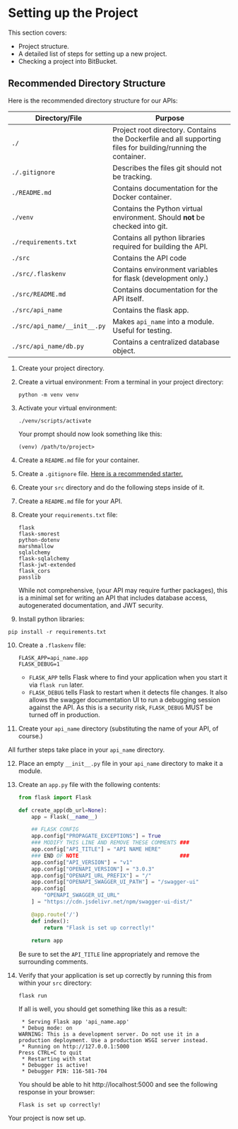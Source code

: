 # Setting up the Project

This section covers:

* Project structure.
* A detailed list of steps for setting up a new project.
* Checking a project into BitBucket.

## Recommended Directory Structure

Here is the recommended directory structure for our APIs:

| Directory/File               | Purpose                                                      |
| ---------------------------- | ------------------------------------------------------------ |
| `./`                         | Project root directory.  Contains the Dockerfile and all supporting files for building/running the container. |
| `./.gitignore`               | Describes the files git should not be tracking.              |
| `./README.md`                | Contains documentation for the Docker container.             |
| `./venv`                     | Contains the Python virtual environment.  Should **not** be checked into git. |
| `./requirements.txt`         | Contains all python libraries required for building the API. |
| `./src`                      | Contains the API code                                        |
| `./src/.flaskenv`            | Contains environment variables for flask (development only.) |
| `./src/README.md`            | Contains documentation for the API itself.                   |
| `./src/api_name`             | Contains the flask app.                                      |
| `./src/api_name/__init__.py` | Makes `api_name` into a module.  Useful for testing.         |
| `./src/api_name/db.py`       | Contains a centralized database object.                      |

1. Create your project directory.

2. Create a virtual environment: From a terminal in your project directory: 

   ```
   python -m venv venv
   ```

3. Activate your virtual environment:

   ```
   ./venv/scripts/activate
   ```

   Your prompt should now look something like this:

   ```
   (venv) /path/to/project> 
   ```

4. Create a `README.md` file for your container.

5. Create a `.gitignore` file.  [Here is a recommended starter.](https://github.com/pallets/flask/blob/main/.gitignore)

6. Create your `src` directory and do the following steps inside of it.

7. Create a `README.md` file for your API.

8. Create your `requirements.txt` file:

   ```
   flask
   flask-smorest
   python-dotenv
   marshmallow
   sqlalchemy
   flask-sqlalchemy
   flask-jwt-extended
   flask_cors
   passlib
   ```

   While not comprehensive, (your API may require further packages), this is a minimal set for writing an API that includes database access, autogenerated documentation, and JWT security.

9. Install python libraries:

```
pip install -r requirements.txt
```

10. Create a `.flaskenv` file:

    ```
    FLASK_APP=api_name.app
    FLASK_DEBUG=1
    ```

    * `FLASK_APP` tells Flask where to find your application when you start it via `flask run` later.
    * `FLASK_DEBUG` tells Flask to restart when it detects file changes.  It also allows the swagger documentation UI to run a debugging session against the API.  As this is a security risk, `FLASK_DEBUG` MUST be turned off in production.	

11. Create your `api_name` directory (substituting the name of your API, of course.)

All further steps take place in your `api_name` directory.

12. Place an empty `__init__.py` file in your `api_name` directory to make it a module.

13. Create an `app.py` file with the following contents:

    ```python
    from flask import Flask
    
    def create_app(db_url=None):
        app = Flask(__name__)
    
        ## FLASK CONFIG
        app.config["PROPAGATE_EXCEPTIONS"] = True
        ### MODIFY THIS LINE AND REMOVE THESE COMMENTS ###
        app.config["API_TITLE"] = "API NAME HERE"  
        ### END OF NOTE                                ###
        app.config["API_VERSION"] = "v1"
        app.config["OPENAPI_VERSION"] = "3.0.3"
        app.config["OPENAPI_URL_PREFIX"] = "/"
        app.config["OPENAPI_SWAGGER_UI_PATH"] = "/swagger-ui"
        app.config[
            "OPENAPI_SWAGGER_UI_URL"
        ] = "https://cdn.jsdelivr.net/npm/swagger-ui-dist/"
    
        @app.route('/')
        def index():
            return "Flask is set up correctly!"
        
        return app
    ```

    Be sure to set the `API_TITLE` line appropriately and remove the surrounding comments.

15. Verify that your application is set up correctly by running this from within your `src` directory:

    ```
    flask run
    ```

    If all is well, you should get something like this as a result:

    ```
     * Serving Flask app 'api_name.app'
     * Debug mode: on
    WARNING: This is a development server. Do not use it in a production deployment. Use a production WSGI server instead.
     * Running on http://127.0.0.1:5000
    Press CTRL+C to quit
     * Restarting with stat
     * Debugger is active!
     * Debugger PIN: 116-581-704
    ```

    You should be able to hit http://localhost:5000 and see the following response in your browser:

    ```
    Flask is set up correctly!
    ```

Your project is now set up.  

